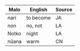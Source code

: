 Malo                    | English          | Source
----------------------- | ---------------- | --------------
nari                    | to become        | JA
non                     | no, not          | LA
Notko                   | night            | LA
nŭana                   | warm             | CN


